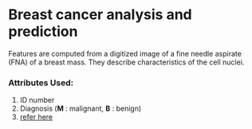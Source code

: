 # Breast cancer analysis and prediction

Features are computed from a digitized image of a fine needle aspirate (FNA) of a breast mass. They describe characteristics of the cell nuclei.

### Attributes Used:
1. ID number
2. Diagnosis (<b>M</b> : malignant, <b>B</b> : benign)
3. [refer here](https://github.com/likileads/breast_cancer_analysis_and_prediction/blob/main/data/data.csv)
